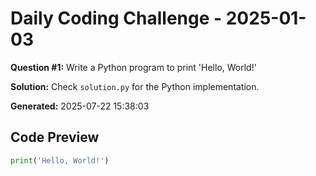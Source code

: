 # Daily Coding Challenge - 2025-01-03

**Question #1:** Write a Python program to print 'Hello, World!'

**Solution:** Check `solution.py` for the Python implementation.

**Generated:** 2025-07-22 15:38:03

## Code Preview
```python
print('Hello, World!')
```
